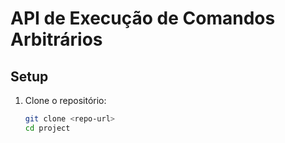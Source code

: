 # API de Execução de Comandos Arbitrários

## Setup
1. Clone o repositório:
   ```bash
   git clone <repo-url>
   cd project